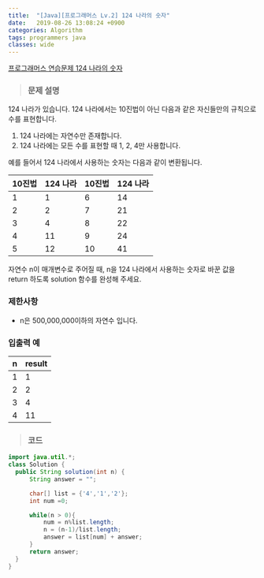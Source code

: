 ```yaml
---
title:  "[Java][프로그래머스 Lv.2] 124 나라의 숫자"
date:   2019-08-26 13:08:24 +0900
categories: Algorithm
tags: programmers java
classes: wide
---  
```


[프로그래머스 연습문제 124 나라의 숫자](https://programmers.co.kr/learn/courses/30/lessons/12899)   

> ### 문제 설명  

124 나라가 있습니다. 124 나라에서는 10진법이 아닌 다음과 같은 자신들만의 규칙으로 수를 표현합니다.

1. 124 나라에는 자연수만 존재합니다.
2. 124 나라에는 모든 수를 표현할 때 1, 2, 4만 사용합니다.

예를 들어서 124 나라에서 사용하는 숫자는 다음과 같이 변환됩니다.

| 10진법 	| 124 나라 	| 10진법 	| 124 나라 	|
|--------	|----------	|--------	|----------	|
| 1      	| 1        	| 6      	| 14       	|
| 2      	| 2        	| 7      	| 21       	|
| 3      	| 4        	| 8      	| 22       	|
| 4      	| 11       	| 9      	| 24       	|
| 5      	| 12       	| 10     	| 41       	|

자연수 n이 매개변수로 주어질 때, n을 124 나라에서 사용하는 숫자로 바꾼 값을 return 하도록 solution 함수를 완성해 주세요.

### 제한사항

- n은 500,000,000이하의 자연수 입니다.

### 입출력 예

| n 	| result 	|
|---	|--------	|
| 1 	| 1      	|
| 2 	| 2      	|
| 3 	| 4      	|
| 4 	| 11     	|

>### 코드

```java
import java.util.*;
class Solution {
  public String solution(int n) {
      String answer = "";

      char[] list = {'4','1','2'};
      int num =0;

      while(n > 0){
          num = n%list.length;
          n = (n-1)/list.length;
          answer = list[num] + answer;
      }
      return answer;
  }
}
```
